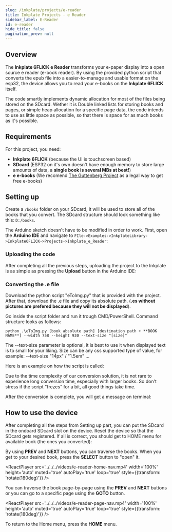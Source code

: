 ```yaml
---  
slug: /inkplate/projects/e-reader 
title: Inkplate Projects - e Reader
sidebar_label: E-Reader
id: e-reader 
hide_title: false  
pagination_prev: null  
---
```


## Overview

<CenteredImage src="/img/e-reader/product.png" alt="Completed" width="80%" /> 

The **Inkplate 6FLICK e Reader** transforms your e-paper display into a open source e reader (e-book reader). By using the provided python script that converts the epub file into a easier-to-manage and usable format on the esp32, the device allows you to read your e-books on the **Inkplate 6FLICK** itself.

The code smartly implements dynamic allocation for most of the files being stored on the SDcard. Wether it is Double linked lists for storing books and pages, or simple heap allocation for a specific page data, the code intends to use as little space as possible, so that there is space for as much books as it's possible.


## Requirements

For this project, you need:
- **Inkplate 6FLICK** (because the UI is touchscreen based)
- **SDcard** (ESP32 on it's own doesn't have enough memory to store large amounts of data, a **single book is several MBs at best!**)
- **e e-books** (We recomend [The Guttenberg Project]("https://www.gutenberg.org/") as a legal way to get free e-books)

## Setting up

Create a `/books` folder on your SDcard, it will be used to store all of the books that you convert. The SDcard structure should look something like this: `D:/books`.

<CenteredImage src="/img/e-reader/books-folder.png" alt="Books folder inside SDcard" width="80%" />


The Arduino sketch doesn't have to be modified in order to work. First, open the **Arduino IDE** and navigate to
`FIle->Examples->InkplateLibrary->Inkplate6FLICK->Projects->Inkplate_e_Reader`:

<CenteredImage src="/img/e-reader/arduino-sketch.png" alt="Arduino sketch path directions" width="80%" />

### Uploading the code
After completing all the previous steps, uploading the project to the Inkplate is as simple as pressing the **Upload** button in the Arduino IDE:

<CenteredImage src="/img/e-reader/upload.png" alt="Arduino upload button" width="80%" />

### Converting the .e file

Download the python script "eToImg.py" that is provided with the project.
After that, download the .e file and copy its absolute path. (**.es without pictures are prefered because they will not be displayed**).

<CenteredImage src="/img/e-reader/guttenberg-project.png" alt="Book downloaded from project Guttenberg" width="80%" />

Go inside the script folder and run it trough CMD/PowerShell. Command structure looks as follows:

`python .\eToImg.py [book absolute path] [destination path + **BOOK NAME**] --width 758 --height 930 --text-size "[size]"`

<InfoBox>The --text-size parameter is optional, it is best to use it when displayed text is to small for your liking. Size can be any css supported type of value, for example: --text-size "14px" / "1.5em" ...</InfoBox>

Here is an example on how the script is called:

<CenteredImage src="/img/e-reader/terminal.png" alt="Script called from Terminal" width="80%" />

<InfoBox>Due to the time complexity of our conversion solution, it is not rare to experience long conversion time, especially with larger books. So don't stress if the script "frezes" for a bit, all good things take time.</InfoBox>

After the conversion is complete, you will get a message on terminal:

<CenteredImage src="/img/e-reader/terminal-done.png" alt="Completed" width="80%" />

## How to use the device

After completing all the steps from Setting up part, you can put the SDcard in the ondoard SDcard slot on the device. Reset the device so that the SDcard gets registered. If all is correct, you should get to HOME menu for available book (the ones you converted):

<CenteredImage src="/img/e-reader/home-menu.png" alt="Completed" width="80%" />

By using **PREV** and **NEXT** buttons, you can traverse the books. When you get to your desired book, press the **SELECT** button to "open" it.

<ReactPlayer src='../../../videos/e-reader-home-nav.mp4' width='100%' height='auto' muted='true' autoPlay='true' loop='true' style={{transform: 'rotate(180deg)'}} />

You can traverse the book page-by-page using the **PREV** and **NEXT** buttons or you can go to a specific page using the **GOTO** button.

<ReactPlayer src='../../../videos/e-reader-page-nav.mp4' width='100%' height='auto' muted='true' autoPlay='true' loop='true' style={{transform: 'rotate(180deg)'}} />

To return to the Home menu, press the **HOME** menu.

